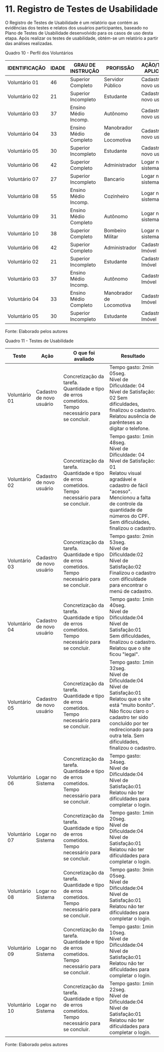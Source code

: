 # 11. Registro de Testes de Usabilidade

O Registro de Testes de Usabilidade é um relatório que contém as evidências dos testes e relatos dos usuários participantes, baseado no Plano de Testes de Usabilidade desenvolvido para os casos de uso desta etapa. Após realizar os testes de usabilidade, obtém-se um relatório a partir das análises realizadas.

Quadro 10 - Perfil dos Voluntários

|IDENTIFICAÇÃO | IDADE    | GRAU DE INSTRUÇÃO    | PROFISSÃO                     | AÇÃO/TESTE APLICADO    |
|--------------|----------|----------------------|-------------------------------|------------------------|
|Voluntário 01 |    46    |Superior Completo     |Servidor Público               |Cadastro de novo usuário|
|Voluntário 02 |    21    |Superior Incompleto   |Estudante                      |Cadastro de novo usuário|
|Voluntário 03 |    37    |Ensino Médio Incomp.  |Autônomo                       |Cadastro de novo usuário|
|Voluntário 04 |    33    |Ensino Médio Completo |Manobrador de Locomotiva       |Cadastro de novo usuário|
|Voluntário 05 |    30    |Superior Incompleto   |Estudante                      |Cadastro de novo usuário|
|Voluntário 06 |    42    |Superior Completo     |Administrador                  |Logar no sistema|
|Voluntário 07 |    27    |Superior Incompleto   |Bancario                       |Logar no sistema|
|Voluntário 08 |    55    |Ensino Médio Incomp.  |Cozinheiro                     |Logar no sistema|
|Voluntário 09 |    31    |Ensino Médio Completo |Autônomo                       |Logar no sistema|
|Voluntário 10 |    38    |Superior Completo     |Bombeiro Militar               |Logar no sistema|
|Voluntário 06 |    42    |Superior Completo     |Administrador                  |Cadastrar Imóvel|
|Voluntário 02 |    21    |Superior Incompleto   |Estudante                      |Cadastrar Imóvel|
|Voluntário 03 |    37    |Ensino Médio Incomp.  |Autônomo                       |Cadastrar Imóvel|
|Voluntário 04 |    33    |Ensino Médio Completo |Manobrador de Locomotiva       |Cadastrar Imóvel|
|Voluntário 05 |    30    |Superior Incompleto   |Estudante                      |Cadastrar Imóvel|

Fonte: Elaborado pelos autores


Quadro 11 - Testes de Usabilidade

|Teste         |Ação                     |O que foi avaliado                                                                                |Resultado        |
|--------------|-------------------------|--------------------------------------------------------------------------------------------------|-----------------|
|Voluntário 01 |Cadastro de novo usuário |Concretização da tarefa. Quantidade e tipo de erros cometidos. Tempo necessário para se concluir. |Tempo gasto: 2min 05seg. <br>Nível de Dificuldade: 04 <br>Nível de Satisfação: 02 Sem dificuldades, finalizou o cadastro. Relatou ausência de parênteses ao digitar o telefone.|
|Voluntário 02 |Cadastro de novo usuário |Concretização da tarefa. Quantidade e tipo de erros cometidos. Tempo necessário para se concluir. |Tempo gasto: 1min 48seg.<br>Nível de Dificuldade: 04 <br>Nível de Satisfação: 01<br>Relatou visual agradável e cadastro de fácil "acesso". Mencionou a falta de controle da quantidade de números do CPF. Sem dificuldades, finalizou o cadastro. |
|Voluntário 03 |Cadastro de novo usuário |Concretização da tarefa. Quantidade e tipo de erros cometidos. Tempo necessário para se concluir. |Tempo gasto: 2min 53seg.<br>Nível de Dificuldade:02 <br>Nível de Satisfação:02<br>Finalizou o cadastro com dificuldade para encontrar o menú de cadastro.|
|Voluntário 04 |Cadastro de novo usuário |Concretização da tarefa. Quantidade e tipo de erros cometidos. Tempo necessário para se concluir. |Tempo gasto: 1min 40seg.<br>Nível de Dificuldade:04 <br>Nível de Satisfação:01<br>Sem dificuldades, finalizou o cadastro. Relatou que o site ficou "legal".|
|Voluntário 05 |Cadastro de novo usuário |Concretização da tarefa. Quantidade e tipo de erros cometidos. Tempo necessário para se concluir. |Tempo gasto: 1min 32seg.<br>Nível de Dificuldade:04 <br>Nível de Satisfação:01<br>Relatou que o site está "muito bonito". Não ficou claro o cadastro ter sido concluído por ter redirecionado para outra tela. Sem dificuldades, finalizou o cadastro.|
|Voluntário 06 |Logar no Sistema |Concretização da tarefa. Quantidade e tipo de erros cometidos. Tempo necessário para se concluir. |Tempo gasto: 34seg.<br>Nível de Dificuldade:04 <br>Nível de Satisfação:01<br>Relatou não ter dificuldades para completar o login.|
|Voluntário 07 |Logar no Sistema |Concretização da tarefa. Quantidade e tipo de erros cometidos. Tempo necessário para se concluir. |Tempo gasto: 1min 20seg.<br>Nível de Dificuldade:04 <br>Nível de Satisfação:01<br>Relatou não ter dificuldades para completar o login.|
|Voluntário 08 |Logar no Sistema |Concretização da tarefa. Quantidade e tipo de erros cometidos. Tempo necessário para se concluir. |Tempo gasto: 3min 05seg.<br>Nível de Dificuldade:04 <br>Nível de Satisfação:01<br>Relatou não ter dificuldades para completar o login.|
|Voluntário 09 |Logar no Sistema |Concretização da tarefa. Quantidade e tipo de erros cometidos. Tempo necessário para se concluir. |Tempo gasto: 1min 10seg.<br>Nível de Dificuldade:04 <br>Nível de Satisfação:01<br>Relatou não ter dificuldades para completar o login.|
|Voluntário 10 |Logar no Sistema |Concretização da tarefa. Quantidade e tipo de erros cometidos. Tempo necessário para se concluir. |Tempo gasto: 1min 22seg.<br>Nível de Dificuldade:04 <br>Nível de Satisfação:01<br>Relatou não ter dificuldades para completar o login.|


Fonte: Elaborado pelos autores
